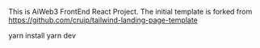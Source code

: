 This is AiWeb3 FrontEnd React Project. The initial template is forked from https://github.com/cruip/tailwind-landing-page-template

yarn install
yarn dev
